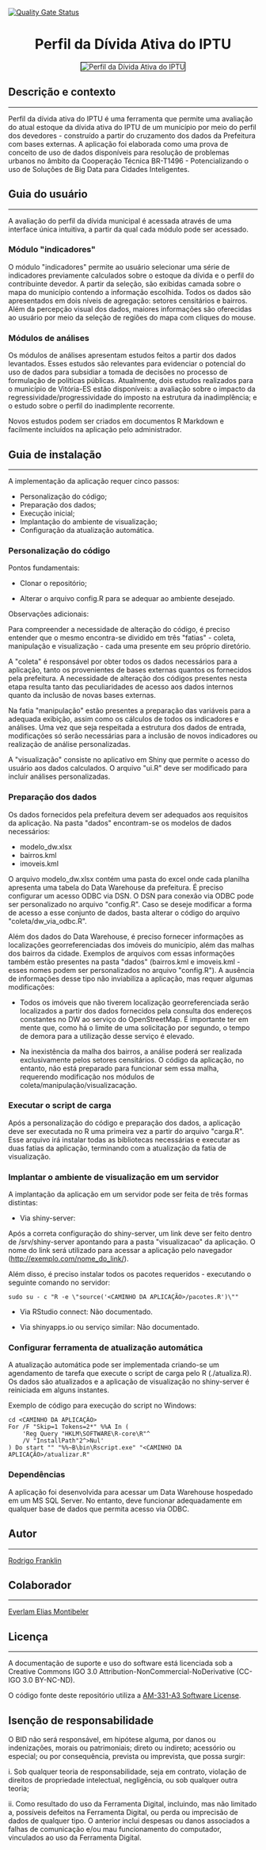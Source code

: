 [![Quality Gate Status](https://sonarcloud.io/api/project_badges/measure?project=perfil&metric=alert_status)](https://sonarcloud.io/summary/new_code?id=perfil)

<h1 align="center">Perfil da Dívida Ativa do IPTU</h1>
<p align="center"><img src="visualizacao/www/screenshot.jpg" alt="Perfil da Dívida Ativa do IPTU" style="border: 1px solid #000000;"></p> 


## Descrição e contexto
---
Perfil da dívida ativa do IPTU é uma ferramenta que permite uma avaliação do atual estoque da dívida ativa do IPTU de um município por meio do perfil dos devedores - construído a partir do cruzamento dos dados da Prefeitura com bases externas. A aplicação foi elaborada como uma prova de conceito de uso de dados disponíveis para resolução de problemas urbanos no âmbito da Cooperação Técnica BR-T1496 - Potencializando o uso de Soluções de Big Data para Cidades Inteligentes.

## Guia do usuário
---

A avaliação do perfil da dívida municipal é acessada através de uma interface única intuitiva, a partir da qual cada módulo pode ser acessado.

### Módulo "indicadores"

O módulo "indicadores" permite ao usuário selecionar uma série de indicadores previamente calculados sobre o estoque da dívida e o perfil do contribuinte devedor. A partir da seleção, são exibidas camada sobre o mapa do município contendo a informação escolhida. Todos os dados são apresentados em dois níveis de agregação: setores censitários e bairros. Além da percepção visual dos dados, maiores informações são oferecidas ao usuário por meio da seleção de regiões do mapa com cliques do mouse.

### Módulos de análises

Os módulos de análises apresentam estudos feitos a partir dos dados levantados. Esses estudos são relevantes para evidenciar o potencial do uso de dados para subsidiar a tomada de decisões no processo de formulação de políticas públicas. Atualmente, dois estudos realizados para o município de Vitória-ES estão disponíveis: a avaliação sobre o impacto da regressividade/progressividade do imposto na estrutura da inadimplência; e o estudo sobre o perfil do inadimplente recorrente.

Novos estudos podem ser criados em documentos R Markdown e facilmente incluídos na aplicação pelo administrador.

## Guia de instalação
---

A implementação da aplicação requer cinco passos:

* Personalização do código;
* Preparação dos dados;
* Execução inicial;
* Implantação do ambiente de visualização;
* Configuração da atualização automática.

### Personalização do código

Pontos fundamentais:

- Clonar o repositório;

- Alterar o arquivo config.R para se adequar ao ambiente desejado.

Observações adicionais:

Para compreender a necessidade de alteração do código, é preciso entender que o mesmo encontra-se dividido em três "fatias" - coleta, manipulação e visualização - cada uma presente em seu próprio diretório.

A "coleta" é responsável por obter todos os dados necessários para a aplicação, tanto os provenientes de bases externas quantos os fornecidos pela prefeitura. A necessidade de alteração dos códigos presentes nesta etapa resulta tanto das peculiaridades de acesso aos dados internos quanto da inclusão de novas bases externas.

Na fatia "manipulação" estão presentes a preparação das variáveis para a adequada exibição, assim como os cálculos de todos os indicadores e análises. Uma vez que seja respeitada a estrutura dos dados de entrada, modificações só serão necessárias para a inclusão de novos indicadores ou realização de análise personalizadas.

A "visualização" consiste no aplicativo em Shiny que permite o acesso do usuário aos dados calculados. O arquivo "ui.R" deve ser modificado para incluir análises personalizadas.

### Preparação dos dados

Os dados fornecidos pela prefeitura devem ser adequados aos requisitos da aplicação. Na pasta "dados" encontram-se os modelos de dados necessários:

- modelo_dw.xlsx
- bairros.kml
- imoveis.kml

O arquivo modelo_dw.xlsx contém uma pasta do excel onde cada planilha apresenta uma tabela do Data Warehouse da prefeitura. É preciso configurar um acesso ODBC via DSN. O DSN para conexão via ODBC pode ser personalizado no arquivo "config.R". Caso se deseje modificar a forma de acesso a esse conjunto de dados, basta alterar o código do arquivo "coleta/dw_via_odbc.R".

Além dos dados do Data Warehouse, é preciso fornecer informações as localizações georreferenciadas dos imóveis do município, além das malhas dos bairros da cidade. Exemplos de arquivos com essas informações também estão presentes na pasta "dados" (bairros.kml e imoveis.kml - esses nomes podem ser personalizados no arquivo "config.R"). A ausência de informações desse tipo não inviabiliza a aplicação, mas requer algumas modificações:

- Todos os imóveis que não tiverem localização georreferenciada serão localizados a partir dos dados fornecidos pela consulta dos endereços constantes no DW ao serviço do OpenStreetMap. É importante ter em mente que, como há o limite de uma solicitação por segundo, o tempo de demora para a utilização desse serviço é elevado.

- Na inexistência da malha dos bairros, a análise poderá ser realizada exclusivamente pelos setores censitários. O código da aplicação, no entanto, não está preparado para funcionar sem essa malha, requerendo modificação nos módulos de coleta/manipulação/visualizacação.

### Executar o script de carga

Após a personalização do código e preparação dos dados, a aplicação deve ser executada no R uma primeira vez a partir do arquivo "carga.R". Esse arquivo irá instalar todas as bibliotecas necessárias e executar as duas fatias da aplicação, terminando com a atualização da fatia de visualização.

### Implantar o ambiente de visualização em um servidor

A implantação da aplicação em um servidor pode ser feita de três formas distintas:

- Via shiny-server:

Após a correta configuração do shiny-server, um link deve ser feito dentro de /srv/shiny-server apontando para a pasta "visualizacao" da aplicação. O nome do link será utilizado para acessar a aplicação pelo navegador (http://exemplo.com/nome_do_link/). 

Além disso, é preciso instalar todos os pacotes requeridos - executando o seguinte comando no servidor:

`sudo su - c "R -e \"source('<CAMINHO DA APLICAÇÃO>/pacotes.R')\""`

- Via RStudio connect:
Não documentado.

- Via shinyapps.io ou serviço similar:
Não documentado.

### Configurar ferramenta de atualização automática

A atualização automática pode ser implementada criando-se um agendamento de tarefa que execute o script de carga pelo R (./atualiza.R). Os dados são atualizados e a aplicação de visualização no shiny-server é reiniciada em alguns instantes.

Exemplo de código para execução do script no Windows:

```
cd <CAMINHO DA APLICAÇÃO>
For /F "Skip=1 Tokens=2*" %%A In (
    'Reg Query "HKLM\SOFTWARE\R-core\R"^
    /V "InstallPath"2^>Nul'
) Do start "" "%%~B\bin\Rscript.exe" "<CAMINHO DA APLICAÇÃO>/atualizar.R"
```

### Dependências

A aplicação foi desenvolvida para acessar um Data Warehouse hospedado em um MS SQL Server. No entanto, deve funcionar adequadamente em qualquer base de dados que permita acesso via ODBC.

## Autor
---
[Rodrigo Franklin](mailto:rodrigo.franklin@ufes.br "e-mail")

## Colaborador
---
[Everlam Elias Montibeler](mailto:everlam.elias@ufes.br "e-mail")

## Licença 
---

A documentação de suporte e uso do software está licenciada sob a Creative Commons IGO 3.0 Attribution-NonCommercial-NoDerivative (CC-IGO 3.0 BY-NC-ND).

O código fonte deste repositório utiliza a [AM-331-A3 Software License](LICENSE.md).

## Isenção de responsabilidade

O BID não será responsável, em hipótese alguma, por danos ou indenizações, morais ou patrimoniais; direto ou indireto; acessório ou especial; ou por consequência, prevista ou imprevista, que possa surgir:

i. Sob qualquer teoria de responsabilidade, seja em contrato, violação de direitos de propriedade intelectual, negligência, ou sob qualquer outra teoria; 

ii. Como resultado do uso da Ferramenta Digital, incluindo, mas não limitado a, possíveis defeitos na Ferramenta Digital, ou perda ou imprecisão de dados de qualquer tipo. O anterior inclui despesas ou danos associados a falhas de comunicação e/ou mau funcionamento do computador, vinculados ao uso da Ferramenta Digital.
